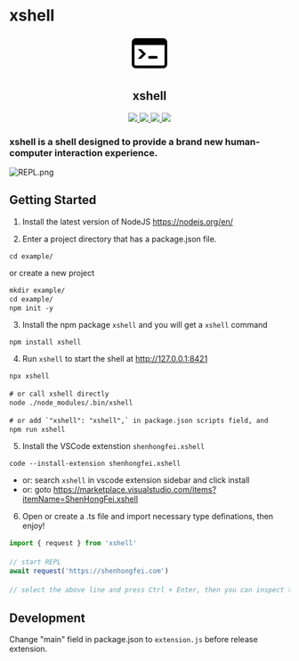 # xshell

<p align='center'>
    <img src='./xshell.png' alt='xshell' width='64'>
</p>

<h2 align='center'>
    xshell
</h2>

<p align='center'>
    <a href='https://www.npmjs.com/package/xshell' alt='npm version' target='_blank'>
        <img src='https://img.shields.io/npm/v/xshell.svg?style=flat-square&color=brightgreen' />
    </a>
    <a href='https://www.npmjs.com/package/xshell' alt='npm downloads' target='_blank'>
        <img src='https://img.shields.io/npm/dt/xshell?style=flat-square&color=brightgreen' />
    </a>
    <a href='https://marketplace.visualstudio.com/items?itemName=ShenHongFei.xshell' alt='vscode extension' target='_blank'>
        <img src='https://vsmarketplacebadge.apphb.com/version/ShenHongFei.xshell.svg?style=flat-square&color=4c98cf' />
    </a>
    <a href='https://marketplace.visualstudio.com/items?itemName=ShenHongFei.xshell' alt='vscode extension' target='_blank'>
        <img src='https://vsmarketplacebadge.apphb.com/installs/ShenHongFei.xshell.svg?style=flat-square&color=4c98cf' />
    </a>
</p>

### xshell is a shell designed to provide a brand new human-computer interaction experience.

![REPL.png](https://cos.shenhongfei.com/assets/xshell-repl.png)

## Getting Started
1. Install the latest version of NodeJS
https://nodejs.org/en/

2. Enter a project directory that has a package.json file.
```shell
cd example/
```

or create a new project
```shell
mkdir example/
cd example/
npm init -y
```

3. Install the npm package `xshell` and you will get a `xshell` command
```shell
npm install xshell
```

4. Run `xshell` to start the shell at http://127.0.0.1:8421
```shell
npx xshell

# or call xshell directly
node ./node_modules/.bin/xshell

# or add `"xshell": "xshell",` in package.json scripts field, and
npm run xshell
```

5. Install the VSCode extenstion `shenhongfei.xshell`
```shell
code --install-extension shenhongfei.xshell
```
- or: search `xshell` in vscode extension sidebar and click install
- or: goto https://marketplace.visualstudio.com/items?itemName=ShenHongFei.xshell

6. Open or create a .ts file and import necessary type definations, then enjoy!
```ts
import { request } from 'xshell'

// start REPL
await request('https://shenhongfei.com')

// select the above line and press Ctrl + Enter, then you can inspect the result in xshell.
```

## Development
Change "main" field in package.json to `extension.js` before release extension.
